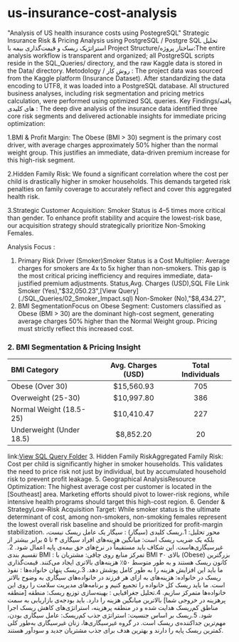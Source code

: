 # us-insurance-cost-analysis
"Analysis of US health insurance costs using PostegreSQL"
Strategic Insurance Risk & Pricing Analysis using PostgreSQL / Postgre SQL تحلیل استراتژیک ریسک و قیمت‌گذاری بیمه با
Project Structure/ساختار پروژه:The entire analysis workflow is transparent and organized; all PostgreSQL scripts reside in the SQL_Queries/ directory, and the raw Kaggle data is stored in the Data/ directory.
Metodology / روش کار : The project data was sourced from the Kaggle platform (Insurance Dataset). After standardizing the data encoding to UTF8, it was loaded into a PostgreSQL database. All structured business analyses, including risk segmentation and pricing metrics calculation, were performed using optimized SQL queries.
Key Findings/یافته های کلیدی :  The deep dive analysis of the insurance data identified three core risk segments and delivered actionable insights for immediate pricing optimization:

1.BMI & Profit Margin: The Obese (BMI > 30) segment is the primary cost driver, with average charges approximately 50% higher than the normal weight group. This justifies an immediate, data-driven premium increase for this high-risk segment.



2.Hidden Family Risk: We found a significant correlation where the cost per child is drastically higher in smoker households. This demands targeted risk penalties on family coverage to accurately reflect and cover this aggregated health risk.

3.Strategic Customer Acquisition: Smoker Status is 4–5 times more critical than gender. To enhance profit stability and acquire the lowest-risk base, our acquisition strategy should strategically prioritize Non-Smoking Females.

Analysis Focus :
1. Primary Risk Driver (Smoker)Smoker Status is a Cost Multiplier: Average charges for smokers are 4x to 5x higher than non-smokers. This gap is the most critical pricing inefficiency and requires immediate, data-justified premium adjustments.
Status,Avg. Charges (USD),SQL File Link
Smoker (Yes),"$32,050.23",[View Query](./SQL_Queries/02_Smoker_Impact.sql)
Non-Smoker (No),"$8,434.27",
2. BMI SegmentationFocus on Obese Segment: Customers classified as Obese (BMI > 30) are the dominant high-cost segment, generating average charges 50% higher than the Normal Weight group. Pricing must strictly reflect this increased cost.
  ### 2. BMI Segmentation & Pricing Insight

| BMI Category             | Avg. Charges (USD) | Total Individuals |
| :---                     | :---:              | :---: |
| Obese (Over 30)          | $15,560.93         | 705 |
| Overweight (25-30)       | $10,997.80         | 386 |
| Normal Weight (18.5-25)  | $10,410.47         | 227 |
| Underweight (Under 18.5) | $8,852.20          | 20|

link:[View SQL Query Folder](./SQL_Queries)
3. Hidden Family RiskAggregated Family Risk: Cost per child is significantly higher in smoker households. This validates the need to price risk not just by individual, but by accumulated household risk to prevent profit leakage.
5. Geographical AnalysisResource Optimization: The highest average cost per customer is located in the [Southeast] area. Marketing efforts should pivot to lower-risk regions, while intensive health programs should target this high-cost region.
6. Gender & StrategyLow-Risk Acquisition Target: While smoker status is the ultimate determinant of cost, among non-smokers, non-smoking females represent the lowest overall risk baseline and should be prioritized for profit-margin stabilization.
محور تحلیل:
1.ریسک کلیدی (سیگار)	: سیگار یک عامل ریسک نیست، بلکه یک ضریب ریسک است: میانگین هزینه‌های افراد سیگاری ۴ تا ۵ برابر بیشتر از غیرسیگاری‌هاست. این شکاف باید مستقیماً در نرخ‌های حق بیمه‌ی پایه اعمال شود.
2. تقسیم بندی BMI     :	تمرکز منابع روی چاقی: مشتریان با BMI بالای ۳۰ (Obese) بزرگترین کانون ریسک هستند و به طور متوسط ۵۰٪ هزینه‌های بالاتری ایجاد می‌کنند. قیمت‌گذاری ما باید این افزایش هزینه را به طور کامل پوشش دهد.
3.ریسک پنهان خانواده‌ها	:  نفوذ ریسک در خانواده: هزینه‌های به ازای هر فرزند در خانواده‌های سیگاری به وضوح بالاتر است. ما باید ریسک کل خانواده را تجمیع کنیم و برنامه‌های مدیریت سلامت را روی این خانواده‌ها متمرکز سازیم.
4.تحلیل جغرافیایی      :	بهینه‌سازی توزیع ریسک: منطقه [منطقه پرهزینه در خروجی شما] بالاترین میانگین هزینه را دارد. باید بودجه‌ی بازاریابی به سمت مناطق کم‌ریسک هدایت شده و در منطقه پرهزینه، استراتژی‌های کاهش ریسک اجرا شود.
5.ریسک بر اساس جنسیت:	استراتژی جذب کم‌ریسک: عامل سیگاری بودن، مهم‌ترین جداکننده‌ی ریسک است. در گروه غیرسیگاری‌ها، زنان غیرسیگاری به‌طور کلی کمترین ریسک پایه را دارند و بهترین هدف برای جذب مشتریان جدید و سودآور هستند.
